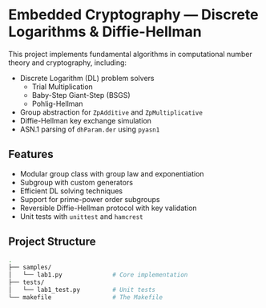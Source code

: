 # Embedded Cryptography — Discrete Logarithms & Diffie-Hellman

This project implements fundamental algorithms in computational number theory and cryptography, including:

- Discrete Logarithm (DL) problem solvers
  - Trial Multiplication
  - Baby-Step Giant-Step (BSGS)
  - Pohlig-Hellman
- Group abstraction for `ZpAdditive` and `ZpMultiplicative`
- Diffie-Hellman key exchange simulation
- ASN.1 parsing of `dhParam.der` using `pyasn1`

## Features

- Modular group class with group law and exponentiation
- Subgroup with custom generators
- Efficient DL solving techniques
- Support for prime-power order subgroups
- Reversible Diffie-Hellman protocol with key validation
- Unit tests with `unittest` and `hamcrest`

## Project Structure

```bash
.
├── samples/
│   └── lab1.py              # Core implementation
├── tests/
│   └── lab1_test.py         # Unit tests
└── makefile                 # The Makefile
